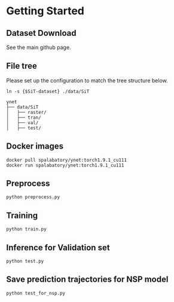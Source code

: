 
# Getting Started

## Dataset Download
See the main github page.


## File tree
Please set up the configuration to match the tree structure below.
```
ln -s {$SiT-dataset} ./data/SiT
```
```
ynet
├── data/SiT
│   ├── raster/
│   ├── tran/
│   ├── val/
│   ├── test/
```


## Docker images
```shell
docker pull spalabatory/ynet:torch1.9.1_cu111
docker run spalabatory/ynet:torch1.9.1_cu111
```


## Preprocess
```
python preprocess.py
```

## Training
```
python train.py
```


## Inference for Validation set
```
python test.py
```


## Save prediction trajectories for NSP model
```
python test_for_nsp.py
```

